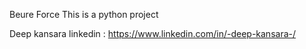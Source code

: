 Beure Force This is a python project

Deep kansara linkedin : https://www.linkedin.com/in/-deep-kansara-/
